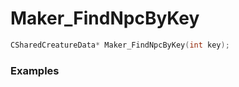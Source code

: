 # Maker_FindNpcByKey

```cpp - C++
CSharedCreatureData* Maker_FindNpcByKey(int key);
```

### Examples
```cpp - C++

```
